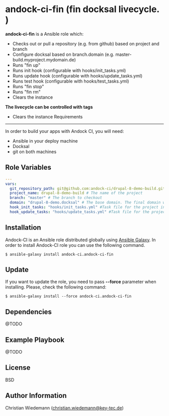 andock-ci-fin (fin docksal livecycle. )
=========

**andock-ci-fin** is a Ansible role which:
* Checks out or pull a repository (e.g. from github) based on project and branch
* Configure docksal based on branch.domain (e.g. master-build.myproject.mydomain.de)
* Runs "fin up" 
* Runs init hook (configurable with hooks/init_tasks.yml)
* Runs update hook (configurable with hooks/update_tasks.yml)
* Runs test hook (configurable with hooks/test_tasks.yml)
* Runs "fin stop"
* Runs "fin rm"
* Clears the instance
  
**The livecycle can be controlled with tags**
* Clears the instance
Requirements
------------

In order to build your apps with Andock CI, you will need:

* Ansible in your deploy machine
* Docksal
* git on both machines


Role Variables
--------------

```yaml
---
vars:
  git_repository_path: git@github.com:andock-ci/drupal-8-demo-build.git # The source repository
  project_name: drupal-8-demo-build # The name of the project
  branch: "master" # The branch to checkout
  domain: "drupal-8-demo.docksal" # The base domain. The final domain will be master.drupal-8-demo.docksal
  hook_init_tasks: "hooks/init_tasks.yml" #Task file for the project init. Run site-install here.  
  hook_update_tasks: "hooks/update_tasks.yml" #Task file for the project init. Run site-install here.

```

Installation
------------

Andock-CI is an Ansible role distributed globally using [Ansible Galaxy](https://galaxy.ansible.com/). In order to install Andock-CI role you can use the following command.

```
$ ansible-galaxy install andock-ci.andock-ci-fin
```

Update
------

If you want to update the role, you need to pass **--force** parameter when installing. Please, check the following command:

```
$ ansible-galaxy install --force andock-ci.andock-ci-fin
```

Dependencies
------------

@TODO

Example Playbook
----------------

@TODO

License
-------

BSD

Author Information
------------------

Christian Wiedemann (christian.wiedemann@key-tec.de)
